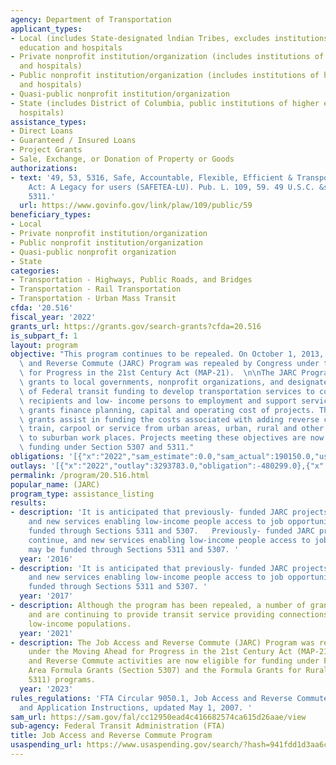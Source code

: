 ```yaml
---
agency: Department of Transportation
applicant_types:
- Local (includes State-designated lndian Tribes, excludes institutions of higher
  education and hospitals
- Private nonprofit institution/organization (includes institutions of higher education
  and hospitals)
- Public nonprofit institution/organization (includes institutions of higher education
  and hospitals)
- Quasi-public nonprofit institution/organization
- State (includes District of Columbia, public institutions of higher education and
  hospitals)
assistance_types:
- Direct Loans
- Guaranteed / Insured Loans
- Project Grants
- Sale, Exchange, or Donation of Property or Goods
authorizations:
- text: '49, 53, 5316, Safe, Accountable, Flexible, Efficient & Transportation Equity
    Act: A Legacy for users (SAFETEA-LU). Pub. L. 109, 59. 49 U.S.C. &sect; 5317,5307,
    5311.'
  url: https://www.govinfo.gov/link/plaw/109/public/59
beneficiary_types:
- Local
- Private nonprofit institution/organization
- Public nonprofit institution/organization
- Quasi-public nonprofit organization
- State
categories:
- Transportation - Highways, Public Roads, and Bridges
- Transportation - Rail Transportation
- Transportation - Urban Mass Transit
cfda: '20.516'
fiscal_year: '2022'
grants_url: https://grants.gov/search-grants?cfda=20.516
is_subpart_f: 1
layout: program
objective: "This program continues to be repealed. On October 1, 2013, the Job Access\
  \ and Reverse Commute (JARC) Program was repealed by Congress under the Moving Ahead\
  \ for Progress in the 21st Century Act (MAP-21).  \n\nThe JARC Program provided\
  \ grants to local governments, nonprofit organizations, and designated recipients\
  \ of Federal transit funding to develop transportation services to connect welfare\
  \ recipients and low- income persons to employment and support services. Job Access\
  \ grants finance planning, capital and operating cost of projects. The Reverse Commute\
  \ grants assist in funding the costs associated with adding reverse commute bus,\
  \ train, carpool or service from urban areas, urban, rural and other suburban locations\
  \ to suburban work places. Projects meeting these objectives are now eligible for\
  \ funding under Section 5307 and 5311."
obligations: '[{"x":"2022","sam_estimate":0.0,"sam_actual":190150.0,"usa_spending_actual":-480288.0},{"x":"2023","sam_estimate":0.0,"sam_actual":0.0,"usa_spending_actual":-3311706.0},{"x":"2024","sam_estimate":0.0,"sam_actual":0.0,"usa_spending_actual":-358638.73}]'
outlays: '[{"x":"2022","outlay":3293783.0,"obligation":-480299.0},{"x":"2023","outlay":3376003.0,"obligation":-3311695.0},{"x":"2024","outlay":3557725.0,"obligation":-358638.73}]'
permalink: /program/20.516.html
popular_name: (JARC)
program_type: assistance_listing
results:
- description: 'It is anticipated that previously- funded JARC projects will continue,
    and new services enabling low-income people access to job opportunites may be
    funded through Sections 5311 and 5307.   Previously- funded JARC projects will
    continue, and new services enabling low-income people access to job opportunities
    may be funded through Sections 5311 and 5307. '
  year: '2016'
- description: 'It is anticipated that previously- funded JARC projects will continue,
    and new services enabling low-income people access to job opportunites may be
    funded through Sections 5311 and 5307. '
  year: '2017'
- description: Although the program has been repealed, a number of grants remain open
    and are continuing to provide transit service providing connections to jobs for
    low-income populations.
  year: '2021'
- description: The Job Access and Reverse Commute (JARC) Program was repealed by Congress
    under the Moving Ahead for Progress in the 21st Century Act (MAP-21). Job Access
    and Reverse Commute activities are now eligible for funding under FTA's Urbanized
    Area Formula Grants (Section 5307) and the Formula Grants for Rural Areas (Section
    5311) programs.
  year: '2023'
rules_regulations: 'FTA Circular 9050.1, Job Access and Reverse Commute Program Guidelines
  and Application Instructions, updated May 1, 2007. '
sam_url: https://sam.gov/fal/cc12950ead4c416682574ca615d26aae/view
sub-agency: Federal Transit Administration (FTA)
title: Job Access and Reverse Commute Program
usaspending_url: https://www.usaspending.gov/search/?hash=941fdd1d3aa6cba3ee6b4af2e991953d
---
```

